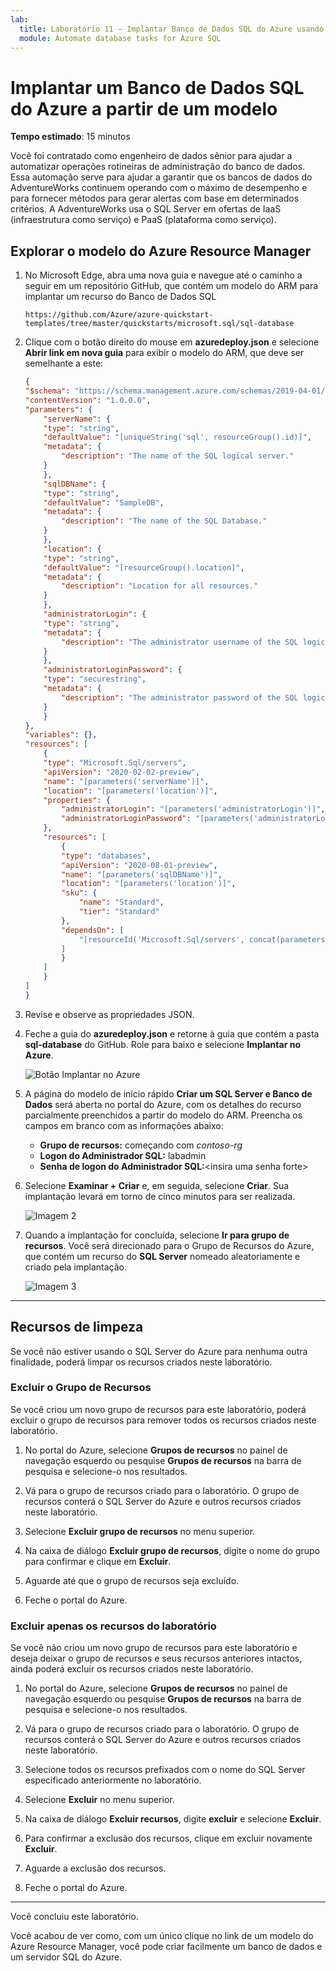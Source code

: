 ```yaml
---
lab:
  title: Laboratório 11 – Implantar Banco de Dados SQL do Azure usando um modelo do Azure Resource Manager
  module: Automate database tasks for Azure SQL
---
```


# Implantar um Banco de Dados SQL do Azure a partir de um modelo

**Tempo estimado**: 15 minutos

Você foi contratado como engenheiro de dados sênior para ajudar a automatizar operações rotineiras de administração do banco de dados. Essa automação serve para ajudar a garantir que os bancos de dados do AdventureWorks continuem operando com o máximo de desempenho e para fornecer métodos para gerar alertas com base em determinados critérios. A AdventureWorks usa o SQL Server em ofertas de IaaS (infraestrutura como serviço) e PaaS (plataforma como serviço).

## Explorar o modelo do Azure Resource Manager

1. No Microsoft Edge, abra uma nova guia e navegue até o caminho a seguir em um repositório GitHub, que contém um modelo do ARM para implantar um recurso do Banco de Dados SQL

    ```url
    https://github.com/Azure/azure-quickstart-templates/tree/master/quickstarts/microsoft.sql/sql-database
    ```

1. Clique com o botão direito do mouse em **azuredeploy.json** e selecione **Abrir link em nova guia** para exibir o modelo do ARM, que deve ser semelhante a este:

    ```JSON
    {
    "$schema": "https://schema.management.azure.com/schemas/2019-04-01/deploymentTemplate.json#",
    "contentVersion": "1.0.0.0",
    "parameters": {
        "serverName": {
        "type": "string",
        "defaultValue": "[uniqueString('sql', resourceGroup().id)]",
        "metadata": {
            "description": "The name of the SQL logical server."
        }
        },
        "sqlDBName": {
        "type": "string",
        "defaultValue": "SampleDB",
        "metadata": {
            "description": "The name of the SQL Database."
        }
        },
        "location": {
        "type": "string",
        "defaultValue": "[resourceGroup().location]",
        "metadata": {
            "description": "Location for all resources."
        }
        },
        "administratorLogin": {
        "type": "string",
        "metadata": {
            "description": "The administrator username of the SQL logical server."
        }
        },
        "administratorLoginPassword": {
        "type": "securestring",
        "metadata": {
            "description": "The administrator password of the SQL logical server."
        }
        }
    },
    "variables": {},
    "resources": [
        {
        "type": "Microsoft.Sql/servers",
        "apiVersion": "2020-02-02-preview",
        "name": "[parameters('serverName')]",
        "location": "[parameters('location')]",
        "properties": {
            "administratorLogin": "[parameters('administratorLogin')]",
            "administratorLoginPassword": "[parameters('administratorLoginPassword')]"
        },
        "resources": [
            {
            "type": "databases",
            "apiVersion": "2020-08-01-preview",
            "name": "[parameters('sqlDBName')]",
            "location": "[parameters('location')]",
            "sku": {
                "name": "Standard",
                "tier": "Standard"
            },
            "dependsOn": [
                "[resourceId('Microsoft.Sql/servers', concat(parameters('serverName')))]"
            ]
            }
        ]
        }
    ]
    }
    ```

1. Revise e observe as propriedades JSON.

1. Feche a guia do **azuredeploy.json** e retorne à guia que contém a pasta **sql-database** do GitHub. Role para baixo e selecione **Implantar no Azure**.

    ![Botão Implantar no Azure](../images/dp-300-module-11-lab-01.png)

1. A página do modelo de início rápido **Criar um SQL Server e Banco de Dados** será aberta no portal do Azure, com os detalhes do recurso parcialmente preenchidos a partir do modelo do ARM. Preencha os campos em branco com as informações abaixo:

    - **Grupo de recursos:** começando com *contoso-rg*
    - **Logon do Administrador SQL:** labadmin
    - **Senha de logon do Administrador SQL:**&lt;insira uma senha forte&gt;

1. Selecione **Examinar + Criar** e, em seguida, selecione **Criar**. Sua implantação levará em torno de cinco minutos para ser realizada.

    ![Imagem 2](../images/dp-300-module-11-lab-02.png)

1. Quando a implantação for concluída, selecione **Ir para grupo de recursos**. Você será direcionado para o Grupo de Recursos do Azure, que contém um recurso do **SQL Server** nomeado aleatoriamente e criado pela implantação.

    ![Imagem 3](../images/dp-300-module-11-lab-03.png)

---

## Recursos de limpeza

Se você não estiver usando o SQL Server do Azure para nenhuma outra finalidade, poderá limpar os recursos criados neste laboratório.

### Excluir o Grupo de Recursos

Se você criou um novo grupo de recursos para este laboratório, poderá excluir o grupo de recursos para remover todos os recursos criados neste laboratório.

1. No portal do Azure, selecione **Grupos de recursos** no painel de navegação esquerdo ou pesquise **Grupos de recursos** na barra de pesquisa e selecione-o nos resultados.

1. Vá para o grupo de recursos criado para o laboratório. O grupo de recursos conterá o SQL Server do Azure e outros recursos criados neste laboratório.

1. Selecione **Excluir grupo de recursos** no menu superior.

1. Na caixa de diálogo **Excluir grupo de recursos**, digite o nome do grupo para confirmar e clique em **Excluir**.

1. Aguarde até que o grupo de recursos seja excluído.

1. Feche o portal do Azure.

### Excluir apenas os recursos do laboratório

Se você não criou um novo grupo de recursos para este laboratório e deseja deixar o grupo de recursos e seus recursos anteriores intactos, ainda poderá excluir os recursos criados neste laboratório.

1. No portal do Azure, selecione **Grupos de recursos** no painel de navegação esquerdo ou pesquise **Grupos de recursos** na barra de pesquisa e selecione-o nos resultados.

1. Vá para o grupo de recursos criado para o laboratório. O grupo de recursos conterá o SQL Server do Azure e outros recursos criados neste laboratório.

1. Selecione todos os recursos prefixados com o nome do SQL Server especificado anteriormente no laboratório.

1. Selecione **Excluir** no menu superior.

1. Na caixa de diálogo **Excluir recursos**, digite **excluir** e selecione **Excluir**.

1. Para confirmar a exclusão dos recursos, clique em excluir novamente **Excluir**.

1. Aguarde a exclusão dos recursos.

1. Feche o portal do Azure.

---

Você concluiu este laboratório.

Você acabou de ver como, com um único clique no link de um modelo do Azure Resource Manager, você pode criar facilmente um banco de dados e um servidor SQL do Azure.
